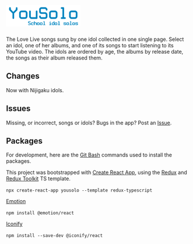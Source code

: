 # [![YouSolo School idol solos](./src/media/yousolo-logo.png "YouSolo logo")](https://yousolo.netlify.app/)

  The Love Live songs sung by one idol collected in one single page. Select an idol, one of her albums, and one of its songs to start listening to its YouTube video. The idols are ordered by age, the albums by release date, the songs as their album released them.  

## Changes

  Now with Nijigaku idols.  

## Issues

  Missing, or incorrect, songs or idols? Bugs in the app? Post an [Issue](https://github.com/maki-keep/YouSolo/issues).  

## Packages

  For development, here are the [Git Bash](https://git-scm.com/downloads) commands used to install the packages.  

  This project was bootstrapped with [Create React App](https://github.com/facebook/create-react-app), using the [Redux](https://redux.js.org/) and [Redux Toolkit](https://redux-toolkit.js.org/) TS template.  

  `npx create-react-app yousolo --template redux-typescript`  

  [Emotion](https://www.npmjs.com/package/@emotion/react)  

  `npm install @emotion/react`  

  [Iconify](https://icon-sets.iconify.design/)  

  `npm install --save-dev @iconify/react`  
